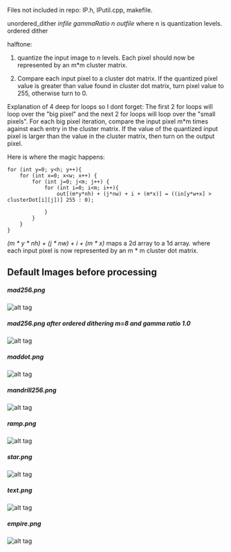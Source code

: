 
Files not included in repo: IP.h, IPutil.cpp, makefile.

unordered_dither *infile* *gammaRatio* *n* *outfile* where n is quantization levels.
ordered dither

halftone:

1. quantize the input image to n levels. Each pixel should now be represented by an m*m cluster matrix.

2. Compare each input pixel to a cluster dot matrix. If the quantized pixel value
is greater than value found in cluster dot matrix, turn pixel value to 255, otherwise turn to 0.

Explanation of 4 deep for loops so I dont forget:
The first 2 for loops will loop over the "big pixel" and the next 2 for loops will loop over the "small pixels".
For each big pixel iteration, compare the input pixel m*m times against each entry in the cluster matrix.
If the value of the quantized input pixel is larger than the value in the cluster matrix, then turn on the
output pixel. 

Here is where the magic happens:

```
for (int y=0; y<h; y++){
    for (int x=0; x<w; x++) {
        for (int j=0; j<m; j++) {
            for (int i=0; i<m; i++){
                out[(m*y*nh) + (j*nw) + i + (m*x)] = ((in[y*w+x] > clusterDot[i][j])] 255 : 0);

            }
        }
    }
}
```

*(m * y * nh) + (j * nw) + i + (m * x)* maps a 2d array to a 1d array. where each input pixel is now represented
by an m * m cluster dot matrix.

## Default Images before processing
##### mad256.png
![alt tag](https://raw.github.com/brianwu02/ImageProcessing/master/images/mad256.png)
##### mad256.png after ordered dithering m=8 and gamma ratio 1.0
![alt tag](https://raw.github.com/brianwu02/ImageProcessing/master/images/odithered8_mad256.png)
##### maddot.png
![alt tag](https://raw.github.com/brianwu02/ImageProcessing/master/images/maddot.png)
##### mandrill256.png
![alt tag](https://raw.github.com/brianwu02/ImageProcessing/master/images/mandrill256.png)
##### ramp.png
![alt tag](https://raw.github.com/brianwu02/ImageProcessing/master/images/ramp.png)
##### star.png
![alt tag](https://raw.github.com/brianwu02/ImageProcessing/master/images/star.png)
##### text.png
![alt tag](https://raw.github.com/brianwu02/ImageProcessing/master/images/text.png)
##### empire.png
![alt tag](https://raw.github.com/brianwu02/ImageProcessing/mastear/images/empire.png)


